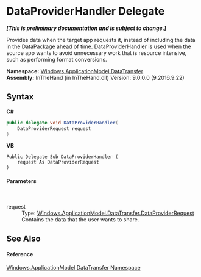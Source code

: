 # DataProviderHandler Delegate
 _**\[This is preliminary documentation and is subject to change.\]**_

Provides data when the target app requests it, instead of including the data in the DataPackage ahead of time. DataProviderHandler is used when the source app wants to avoid unnecessary work that is resource intensive, such as performing format conversions.

**Namespace:**&nbsp;<a href="N_Windows_ApplicationModel_DataTransfer">Windows.ApplicationModel.DataTransfer</a><br />**Assembly:**&nbsp;InTheHand (in InTheHand.dll) Version: 9.0.0.0 (9.2016.9.22)

## Syntax

**C#**<br />
``` C#
public delegate void DataProviderHandler(
	DataProviderRequest request
)
```

**VB**<br />
``` VB
Public Delegate Sub DataProviderHandler ( 
	request As DataProviderRequest
)
```


#### Parameters
&nbsp;<dl><dt>request</dt><dd>Type: <a href="T_Windows_ApplicationModel_DataTransfer_DataProviderRequest">Windows.ApplicationModel.DataTransfer.DataProviderRequest</a><br />Contains the data that the user wants to share.</dd></dl>

## See Also


#### Reference
<a href="N_Windows_ApplicationModel_DataTransfer">Windows.ApplicationModel.DataTransfer Namespace</a><br />